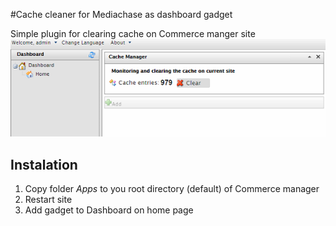 #Cache cleaner for Mediachase as dashboard gadget

Simple plugin for clearing cache on Commerce manger site
![Plugin preview](./preview.png)

## Instalation
1. Copy folder *Apps* to you root directory (default) of Commerce manager
2. Restart site
3. Add gadget to Dashboard on home page
